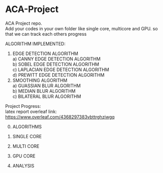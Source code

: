 # ACA-Project
ACA Project repo. \
Add your codes in your own folder like single core, multicore and GPU. 
so that we can track each others progress


ALGORITHM IMPLEMENTED:
1) EDGE DETECTION ALGORITHM \
    a) CANNY EDGE DETECTION ALGORITHM \
    b) SOBEL EDGE DETECTION ALGORITHM \
    c) LAPLACIAN EDGE DETECTION ALGORITHM \
    d) PREWITT EDGE DETECTION ALGORITHM
2) SMOOTHING ALGORITHM \
    a) GUASSIAN BLUR ALGORITHM \
    b) MEDIAN BLUR ALGORITHM \
    c) BILATERAL BLUR ALGORITHM


Project Progress: \
latex report overleaf link: https://www.overleaf.com/4368297383vbttrghzjwgq

0) ALGORITHMS

1) SINGLE CORE

2) MULTI CORE

3) GPU CORE

4) ANALYSIS 
